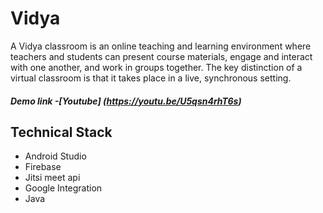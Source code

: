 # Vidya
A Vidya classroom is an online teaching and learning environment where teachers and students can present course materials, engage and interact with one another, and work in groups together. The key distinction of a virtual classroom is that it takes place in a live, synchronous setting.
##### Demo link -[Youtube] (https://youtu.be/U5qsn4rhT6s)

## Technical Stack
- Android Studio
- Firebase
- Jitsi meet api 
- Google Integration
- Java

